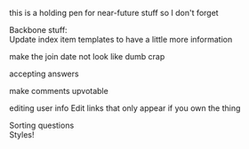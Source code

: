 this is a holding pen for near-future stuff so I don't forget

Backbone stuff:  
  Update index item templates to have a little more information

  make the join date not look like dumb crap
  
  accepting answers

  make comments upvotable

  editing user info
  Edit links that only appear if you own the thing

  Sorting questions  
  Styles!
